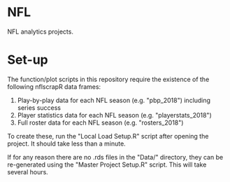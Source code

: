 # NFL
NFL analytics projects.

# Set-up
The function/plot scripts in this repository require the existence of the following nflscrapR data frames:

1.  Play-by-play data for each NFL season (e.g. "pbp_2018") including series success
2.  Player statistics data for each NFL season (e.g. "playerstats_2018")
3.  Full roster data for each NFL season (e.g. "rosters_2018")

To create these, run the "Local Load Setup.R" script after opening the project.  It should take less than a minute.

If for any reason there are no .rds files in the "Data/" directory, they can be re-generated using the "Master Project Setup.R" script.  This will take several hours.